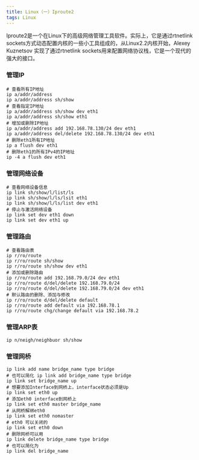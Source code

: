```yaml
---
title: Linux（一）Iproute2
tags: Linux
---
```


Iproute2是一个在Linux下的高级网络管理工具软件。实际上，它是通过rtnetlink sockets方式动态配置内核的一些小工具组成的，从Linux2.2内核开始，Alexey Kuznetsov 实现了通过rtnetlink sockets用来配置网络协议栈，它是一个现代的强大的接口。

<!--more-->

### 管理IP

```shell
# 查看所有IP地址
ip a/addr/address
ip a/addr/address sh/show
# 查看指定IP地址
ip a/addr/address sh/show dev eth1
ip a/addr/address sh/show eth1
# 增加或删除IP地址
ip a/addr/address add 192.168.78.130/24 dev eth1
ip a/addr/address del/delete 192.168.78.130/24 dev eth1
# 删除eth1所有IP地址
ip a flush dev eth1
# 删除eth1的所有IPv4的IP地址
ip -4 a flush dev eth1
```

### 管理网络设备

```shell
# 查看网络设备信息
ip link sh/show/l/list/ls
ip link sh/show/l/ls/lsit eth1
ip link sh/show/l/ls/list dev eth1
# 停止与激活网络设备
ip link set dev eth1 down
ip link set dev eth1 up
```

### 管理路由

```shell
# 查看路由表
ip r/ro/route
ip r/ro/route sh/show
ip r/ro/route sh/show dev eth1
# 添加或删除路由
ip r/ro/route add 192.168.79.0/24 dev eth1
ip r/ro/route d/del/delete 192.168.79.0/24
ip r/ro/route d/del/delete 192.168.79.0/24 dev eth1
# 默认路由的删除、添加与修改
ip r/ro/route d/del/delete default
ip r/ro/route add default via 192.168.78.1
ip r/ro/route chg/change default via 192.168.78.2
```

### 管理ARP表

```shell
ip n/neigh/neighbuor sh/show
```

### 管理网桥

```shell
ip link add name bridge_name type bridge
# 也可以简化 ip link add bridge_name type bridge
ip link set bridge_name up
# 想要添加Interface到网桥上，interface状态必须是Up
ip link set eth0 up
# 添加eth0 interface到网桥上
ip link set eth0 master bridge_name
# 从网桥解绑eth0
ip link set eth0 nomaster
# eth0 可以关闭的
ip link set eth0 down
# 删除网桥可以用
ip link delete bridge_name type bridge
# 也可以简化为
ip link del bridge_name
```
